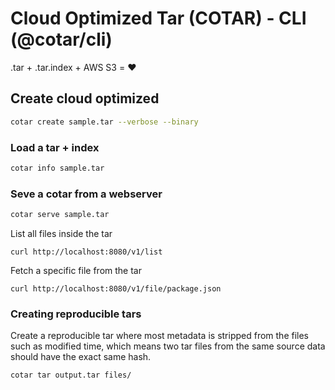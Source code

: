 # Cloud Optimized Tar (COTAR) - CLI (@cotar/cli)

.tar + .tar.index + AWS S3 = :heart:

## Create cloud optimized

```bash
cotar create sample.tar --verbose --binary
```

### Load a tar + index

```bash
cotar info sample.tar
```

### Seve a cotar from a webserver

```bash
cotar serve sample.tar
```

List all files inside the tar

```
curl http://localhost:8080/v1/list
```

Fetch a specific file from the tar

```
curl http://localhost:8080/v1/file/package.json
```

### Creating reproducible tars

Create a reproducible tar where most metadata is stripped from the files such as modified time, which means two tar files from the same source data should have the exact same hash.

```bash
cotar tar output.tar files/
```

